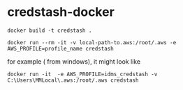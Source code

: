 # credstash-docker
```
docker build -t credstash .
```

```
docker run --rm -it -v local-path-to.aws:/root/.aws -e AWS_PROFILE=profile_name credstash
```

for example ( from windows), it might look like
```
docker run -it  -e AWS_PROFILE=idms_credstash -v C:\Users\MMLocal\.aws:/root/.aws credstash
```
